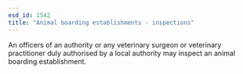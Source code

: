```yaml
---
esd_id: 1542
title: "Animal boarding establishments - inspections"
---
```


An officers of an authority or any veterinary surgeon or veterinary practitioner duly authorised by a local authority may inspect an animal boarding establishment.

